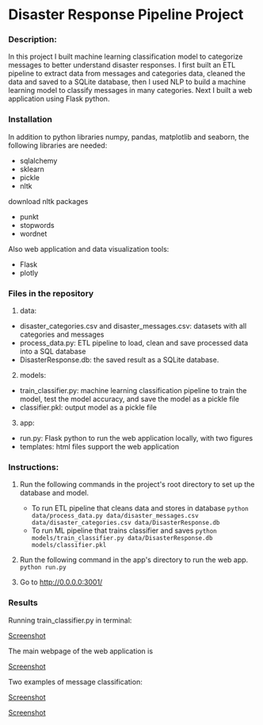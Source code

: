 # Disaster Response Pipeline Project


### Description:

In this project I built machine learning classification model to categorize messages to better understand disaster responses. I first built an ETL pipeline to extract data from messages and categories data, cleaned the data and saved to a SQLite database, then I used NLP to build a machine learning model to classify messages in many categories. Next I built a web application using Flask python. 


### Installation

In addition to python libraries numpy, pandas, matplotlib and seaborn, the following libraries are needed:

- sqlalchemy
- sklearn
- pickle
- nltk

download nltk packages 
- punkt
- stopwords
- wordnet

Also web application and data visualization tools:

- Flask
- plotly


### Files in the repository

1. data:

- disaster_categories.csv and disaster_messages.csv: datasets with all categories and messages
- process_data.py: ETL pipeline to load, clean and save processed data into a SQL database
- DisasterResponse.db: the saved result as a SQLite database.

2. models:

- train_classifier.py: machine learning classification pipeline to train the model, test the model accuracy, and save the model as a pickle file
- classifier.pkl: output model as a pickle file

3. app:

- run.py: Flask python to run the web application locally, with two figures
- templates: html files support the web application


### Instructions:
1. Run the following commands in the project's root directory to set up the database and model.

    - To run ETL pipeline that cleans data and stores in database
        `python data/process_data.py data/disaster_messages.csv data/disaster_categories.csv data/DisasterResponse.db`
    - To run ML pipeline that trains classifier and saves
        `python models/train_classifier.py data/DisasterResponse.db models/classifier.pkl`

2. Run the following command in the app's directory to run the web app.
    `python run.py`

3. Go to http://0.0.0.0:3001/



### Results

Running train_classifier.py in terminal:

[Screenshot](screenshot/train_classifier_result.png)

The main webpage of the web application is

[Screenshot](screenshot/cover_page.png)

Two examples of message classification:

[Screenshot](screenshot/result1.png)

[Screenshot](screenshot/result2.png)

